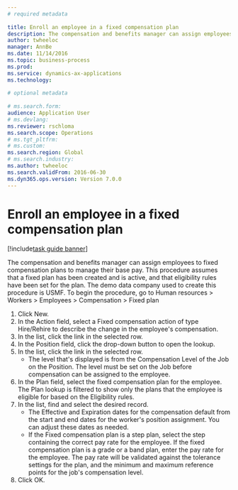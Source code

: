 ```yaml
--- 
# required metadata 
 
title: Enroll an employee in a fixed compensation plan
description: The compensation and benefits manager can assign employees to fixed compensation plans to manage their base pay. 
author: twheeloc
manager: AnnBe 
ms.date: 11/14/2016
ms.topic: business-process 
ms.prod:  
ms.service: dynamics-ax-applications 
ms.technology:  
 
# optional metadata 
 
# ms.search.form:   
audience: Application User 
# ms.devlang:  
ms.reviewer: rschloma
ms.search.scope: Operations 
# ms.tgt_pltfrm:  
# ms.custom:  
ms.search.region: Global
# ms.search.industry: 
ms.author: twheeloc
ms.search.validFrom: 2016-06-30 
ms.dyn365.ops.version: Version 7.0.0 
---
```

# Enroll an employee in a fixed compensation plan

[!include[task guide banner](../../includes/task-guide-banner.md)]

The compensation and benefits manager can assign employees to fixed compensation plans to manage their base pay. This procedure assumes that a fixed plan has been created and is active, and that eligibility rules have been set for the plan. The demo data company used to create this procedure is USMF. To begin the procedure, go to Human resources > Workers > Employees > Compensation > Fixed plan

1. Click New.
2. In the Action field, select a Fixed compensation action of type Hire/Rehire to describe the change in the employee's compensation.
3. In the list, click the link in the selected row.
4. In the Position field, click the drop-down button to open the lookup.
5. In the list, click the link in the selected row.
    * The level that's displayed is from the Compensation Level of the Job on the Position. The level must be set on the Job before compensation can be assigned to the employee.  
6. In the Plan field, select the fixed compensation plan for the employee. The Plan lookup is filtered to show only the plans that the employee is eligible for based on the Eligibility rules.
7. In the list, find and select the desired record.
    * The Effective and Expiration dates for the compensation default from the start and end dates for the worker's position assignment. You can adjust these dates as needed.  
    * If the Fixed compensation plan is a step plan, select the step containing the correct pay rate for the employee. If the fixed compensation plan is a grade or a band plan, enter the pay rate for the employee. The pay rate will be validated against the tolerance settings for the plan, and the minimum and maximum reference points for the job's compensation level.  
8. Click OK.

